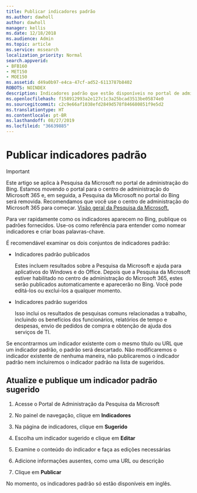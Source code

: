 ```yaml
---
title: Publicar indicadores padrão
ms.author: dawholl
author: dawholl
manager: kellis
ms.date: 12/18/2018
ms.audience: Admin
ms.topic: article
ms.service: mssearch
localization_priority: Normal
search.appverid:
- BFB160
- MET150
- MOE150
ms.assetid: d49a0b97-e4ca-47cf-ad52-6113787b8402
ROBOTS: NOINDEX
description: Indicadores padrão que estão disponíveis no portal de administração da Pesquisa da Microsoft
ms.openlocfilehash: f158912993a2e127c1c3a25bcad3513be05874e0
ms.sourcegitcommit: c2c9e66af1038efd2849d578f846680851f9e5d2
ms.translationtype: HT
ms.contentlocale: pt-BR
ms.lasthandoff: 08/27/2019
ms.locfileid: "36639885"
---
```

# <a name="publish-default-bookmarks"></a>Publicar indicadores padrão

> [!IMPORTANT]
> Este artigo se aplica à Pesquisa da Microsoft no portal de administração do Bing. Estamos movendo o portal para o centro de administração do Microsoft 365 e, em seguida, a Pesquisa da Microsoft no portal do Bing será removida. Recomendamos que você use o centro de administração do Microsoft 365 para começar. [Visão geral da Pesquisa da Microsoft.](overview-microsoft-search.md)

Para ver rapidamente como os indicadores aparecem no Bing, publique os padrões fornecidos. Use-os como referência para entender como nomear indicadores e criar boas palavras-chave.
  
É recomendável examinar os dois conjuntos de indicadores padrão:
  
- Indicadores padrão publicados
    
    Estes incluem resultados sobre a Pesquisa da Microsoft e ajuda para aplicativos do Windows e do Office. Depois que a Pesquisa da Microsoft estiver habilitado no centro de administração do Microsoft 365, estes serão publicados automaticamente e aparecerão no Bing. Você pode editá-los ou exclui-los a qualquer momento.
    
- Indicadores padrão sugeridos
    
    Isso inclui os resultados de pesquisas comuns relacionadas a trabalho, incluindo os benefícios dos funcionários, relatórios de tempo e despesas, envio de pedidos de compra e obtenção de ajuda dos serviços de TI.
    
Se encontrarmos um indicador existente com o mesmo título ou URL que um indicador padrão, o padrão será descartado. Não modificaremos o indicador existente de nenhuma maneira, não publicaremos o indicador padrão nem incluiremos o indicador padrão na lista de sugeridos.
  
## <a name="update-and-publish-a-default-suggested-bookmark"></a>Atualize e publique um indicador padrão sugerido

1. Acesse o Portal de Administração da Pesquisa da Microsoft
    
2. No painel de navegação, clique em **Indicadores**
    
3. Na página de indicadores, clique em **Sugerido**
    
4. Escolha um indicador sugerido e clique em **Editar**
    
5. Examine o conteúdo do indicador e faça as edições necessárias
    
6. Adicione informações ausentes, como uma URL ou descrição
    
7. Clique em **Publicar**
    
No momento, os indicadores padrão só estão disponíveis em inglês. 

  

